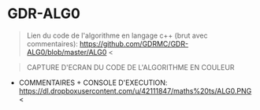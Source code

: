 GDR-ALG0
========

> Lien du code de l'algorithme en langage c++ (brut avec commentaires): https://github.com/GDRMC/GDR-ALG0/blob/master/ALG0
<

> CAPTURE D'ECRAN DU CODE DE L'ALGORITHME EN COULEUR 
+ COMMENTAIRES + CONSOLE D'EXECUTION: https://dl.dropboxusercontent.com/u/42111847/maths%20ts/ALG0.PNG<
